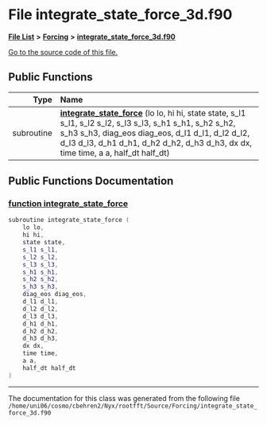 
# File integrate\_state\_force\_3d.f90


[**File List**](files.md) **>** [**Forcing**](dir_45682215f16eaf57f766b3c547de68bc.md) **>** [**integrate\_state\_force\_3d.f90**](integrate__state__force__3d_8f90.md)

[Go to the source code of this file.](integrate__state__force__3d_8f90_source.md)


















## Public Functions

| Type | Name |
| ---: | :--- |
|  subroutine | [**integrate\_state\_force**](integrate__state__force__3d_8f90.md#function-integrate-state-force) (lo lo, hi hi, state state, s\_l1 s\_l1, s\_l2 s\_l2, s\_l3 s\_l3, s\_h1 s\_h1, s\_h2 s\_h2, s\_h3 s\_h3, diag\_eos diag\_eos, d\_l1 d\_l1, d\_l2 d\_l2, d\_l3 d\_l3, d\_h1 d\_h1, d\_h2 d\_h2, d\_h3 d\_h3, dx dx, time time, a a, half\_dt half\_dt) <br> |








## Public Functions Documentation


### <a href="#function-integrate-state-force" id="function-integrate-state-force">function integrate\_state\_force </a>


```cpp
subroutine integrate_state_force (
    lo lo,
    hi hi,
    state state,
    s_l1 s_l1,
    s_l2 s_l2,
    s_l3 s_l3,
    s_h1 s_h1,
    s_h2 s_h2,
    s_h3 s_h3,
    diag_eos diag_eos,
    d_l1 d_l1,
    d_l2 d_l2,
    d_l3 d_l3,
    d_h1 d_h1,
    d_h2 d_h2,
    d_h3 d_h3,
    dx dx,
    time time,
    a a,
    half_dt half_dt
) 
```



------------------------------
The documentation for this class was generated from the following file `/home/uni06/cosmo/cbehren2/Nyx/rootfft/Source/Forcing/integrate_state_force_3d.f90`
